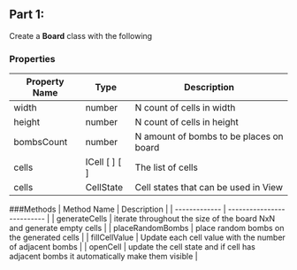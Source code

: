 ## Part 1:
Create a **Board** class with the following

### Properties
| Property Name | Type     | Description                |
| ------------- | -------- | -------------------------- |
| width         | number   | N count of cells in width  |
| height        | number   | N count of cells in height |
| bombsCount         | number   | N amount of bombs to be places on board  |
| cells         | ICell [ ] [ ] | The list of cells  |
| cells         | CellState | Cell states that can be used in View |


###Methods
| Method Name   | Description                |
| ------------- | -------------------------- |
| generateCells | iterate throughout the size of the board NxN and generate empty cells  |
| placeRandomBombs | place random bombs on the generated cells  |
| fillCellValue |  Update each cell value with the number of adjacent bombs |
| openCell |  update the cell state and if cell has adjacent bombs it automatically make them visible |
